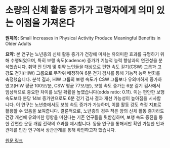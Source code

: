 # 소량의 신체 활동 증가가 고령자에게 의미 있는 이점을 가져온다

**원제목:** Small Increases in Physical Activity Produce Meaningful Benefits in Older Adults

**요약:** 본 연구는 노년층의 신체 활동 증가가 건강에 미치는 유의미한 효과를 규명하기 위해 수행되었으며, 특히 보행 속도(cadence) 증가가 기능적 능력 향상과의 연관성을 분석했습니다.  취약 전 단계 및 취약 노인들을 대상으로 편한 속도 걷기(CSW) 그룹과 고강도 걷기(HIW) 그룹으로 무작위 배정하여 6분 걷기 검사를 통해 기능적 능력 변화를 측정했습니다. 분석 결과, HIW 그룹의 보행 속도가 CSW 그룹보다 유의미하게 증가하였고(HIW 평균 100보/분, CSW 평균 77보/분), 보행 속도 증가는 6분 걷기 검사에서 임상적으로 중요한 차이를 보일 확률을 높였습니다(odds ratio: 0.11).  이는 편안한 보행 속도보다 분당 14보 증가만으로도 6분 걷기 검사 결과 개선 가능성이 높아짐을 시사합니다.  이 연구는 노년층에서도 보행 속도 증가가 가능하며, 이를 활동 강도 측정 지표로 활용할 수 있음을 보여줍니다.  결론적으로, 노년층의 경우 적은 양의 신체 활동 증가라도 건강 개선에 유의미한 영향을 미친다는 기존 연구들을 뒷받침하며, 보행 속도 증진을 통한 간편한 운동 개입 전략의 효과를 제시합니다.  동물 연구를 통해서만 확인 가능한 인과관계를 인간 연구에서 상관관계를 통해 확인하고자 했습니다.

[원문 링크](https://www.fightaging.org/archives/2025/07/small-increases-in-physical-activity-produce-meaningful-benefits-in-older-adults/)
